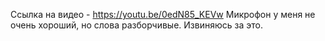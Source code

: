 Ссылка на видео - https://youtu.be/0edN85_KEVw
Микрофон у меня не очень хороший, но слова разборчивые. Извиняюсь за это.
